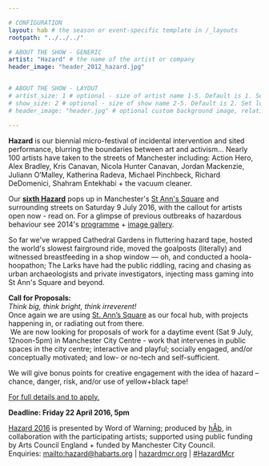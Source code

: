 ```yaml
---

# CONFIGURATION
layout: hab # the season or event-specific template in /_layouts
rootpath: "../../../"

# ABOUT THE SHOW - GENERIC
artist: "Hazard" # the name of the artist or company
header_image: "header_2012_hazard.jpg"   


# ABOUT THE SHOW - LAYOUT
# artist_size: 1 # optional - size of artist name 1-5. Default is 1. Set longer names to lower values
# show_size: 2 # optional - size of show name 2-5. Default is 2. Set longer names to lower values
# header_image: "header.jpg" # optional custom background image, relative to current page

---         
```

**Hazard** is our biennial micro-festival of incidental intervention and sited performance, blurring the boundaries between art and activism… Nearly 100 artists have taken to the streets of Manchester including: Action Hero, Alex Bradley, Kris Canavan, Nicola Hunter Canavan, Jordan Mackenzie, Juliann O’Malley, Katherina Radeva, Michael Pinchbeck, Richard DeDomenici, Shahram Entekhabi + the vacuum cleaner.         
            
Our **[sixth Hazard](/current/2016-hazard)** pops up in Manchester's <a href='http://www.google.com/maps/d/embed?mid=zUP9hOfLluWs.kfWwdpVK74IU' target='_blank'>St Ann's Square</a> and surrounding streets on Saturday 9 July 2016, with the callout for artists open now - read on. For a glimpse of previous outbreaks of hazardous behaviour see 2014's [programme](/archive/2014-hazard) + [image gallery](/galleries/2014-hazard).            
            
So far we've wrapped Cathedral Gardens in fluttering hazard tape, hosted the world's slowest fairground ride, moved the goalposts (literally) and witnessed breastfeeding in a shop window — oh, and conducted a hoola-hoopathon; The Larks have had the public riddling, racing and chasing as urban archaeologists and private investigators, injecting mass gaming into St Ann's Square and beyond.           
           
**Call for Proposals:**     
*Think big, think bright, think irreverent!*     
Once again we are using <a href="https://www.google.co.uk/maps/place/St.+Ann's+Church/@53.4817584,-2.2454162,3a,75y,218.69h,90t/data=!3m6!1e1!3m4!1syYuOT36eMUL4WFAfihEJIg!2e0!7i13312!8i6656!4m2!3m1!1s0x487bb1c3df375453:0x799439d91859d49d!6m1!1e1" target="_blank">St. Ann’s Square</a> as our focal hub, with projects happening in, or radiating out from there.     
 We are now looking for proposals of work for a daytime event (Sat 9 July, 12noon-5pm) in Manchester City Centre - work that intervenes in public spaces in the city centre; interactive and playful; socially engaged, and/or conceptually motivated; and low- or no-tech and self-sufficient.     

We will give bonus points for creative engagement with the idea of hazard –chance, danger, risk, and/or use of yellow+black tape!    

<a href='http://hazardmcr.posthaven.com' target='_blank'>For full details and to apply.</a>     

**Deadline: Friday 22 April 2016, 5pm**    
 
[Hazard 2016](/current/2016-hazard) is presented by Word of Warning; produced by [hÅb](/hab), in collaboration with the participating artists; supported using public funding by Arts Council England + funded by Manchester City Council.        
Enquiries: <mailto:hazard@habarts.org> | <a href="http://hazardmcr.org" target="_blank">hazardmcr.org</a> | <a href="http://twitter.com/hashtag/HazardMcr" target="_blank">#HazardMcr</a>
